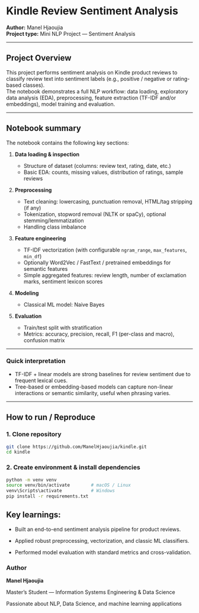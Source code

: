 # Kindle Review Sentiment Analysis

**Author:** Manel Hjaoujia  
**Project type:** Mini NLP Project — Sentiment Analysis 

---

## Project Overview

This project performs sentiment analysis on Kindle product reviews to classify review text into sentiment labels (e.g., positive / negative or rating-based classes).  
The notebook demonstrates a full NLP workflow: data loading, exploratory data analysis (EDA), preprocessing, feature extraction (TF-IDF and/or embeddings), model training and evaluation. 

---


## Notebook summary

The notebook contains the following key sections:

1. **Data loading & inspection**
   - Structure of dataset (columns: review text, rating, date, etc.)
   - Basic EDA: counts, missing values, distribution of ratings, sample reviews

2. **Preprocessing**
   - Text cleaning: lowercasing, punctuation removal, HTML/tag stripping (if any)
   - Tokenization, stopword removal (NLTK or spaCy), optional stemming/lemmatization
   - Handling class imbalance

3. **Feature engineering**
   - TF-IDF vectorization (with configurable `ngram_range`, `max_features`, `min_df`)
   - Optionally Word2Vec / FastText / pretrained embeddings for semantic features
   - Simple aggregated features: review length, number of exclamation marks, sentiment lexicon scores

4. **Modeling**
   - Classical ML model: Naive Bayes

5. **Evaluation**
   - Train/test split with stratification
   - Metrics: accuracy, precision, recall, F1 (per-class and macro), confusion matrix

---

### Quick interpretation
- TF-IDF + linear models are strong baselines for review sentiment due to frequent lexical cues.
- Tree-based or embedding-based models can capture non-linear interactions or semantic similarity, useful when phrasing varies.

---

## How to run / Reproduce

### 1. Clone repository
```bash
git clone https://github.com/ManelHjaoujia/kindle.git
cd kindle
```

### 2. Create environment & install dependencies

```bash
python -m venv venv
source venv/bin/activate        # macOS / Linux
venv\Scripts\activate           # Windows
pip install -r requirements.txt
```

## Key learnings:

* Built an end-to-end sentiment analysis pipeline for product reviews.

* Applied robust preprocessing, vectorization, and classic ML classifiers.

* Performed model evaluation with standard metrics and cross-validation.


### Author

**Manel Hjaoujia**

 Master’s Student — Information Systems Engineering & Data Science

 Passionate about NLP, Data Science, and machine learning applications





